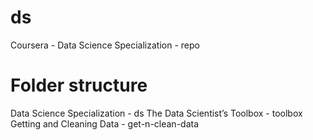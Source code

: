 # ds
Coursera - Data Science Specialization - repo


# Folder structure
Data Science Specialization 			- ds
	The Data Scientist’s Toolbox 		- toolbox
	Getting and Cleaning Data 			- get-n-clean-data
